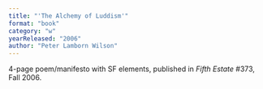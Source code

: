 ```yaml
---
title: "'The Alchemy of Luddism'"
format: "book"
category: "w"
yearReleased: "2006"
author: "Peter Lamborn Wilson"
---
```

4-page poem/manifesto with SF elements, published in _Fifth Estate_ #373, Fall 2006.
 

